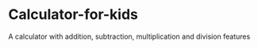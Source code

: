# Calculator-for-kids
A calculator with addition, subtraction, multiplication and division features
